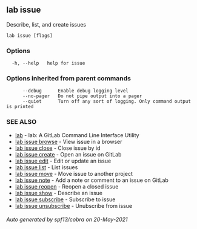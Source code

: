 ## lab issue

Describe, list, and create issues

```
lab issue [flags]
```

### Options

```
  -h, --help   help for issue
```

### Options inherited from parent commands

```
      --debug      Enable debug logging level
      --no-pager   Do not pipe output into a pager
      --quiet      Turn off any sort of logging. Only command output is printed
```

### SEE ALSO

* [lab](index.md)	 - lab: A GitLab Command Line Interface Utility
* [lab issue browse](lab_issue_browse.md)	 - View issue in a browser
* [lab issue close](lab_issue_close.md)	 - Close issue by id
* [lab issue create](lab_issue_create.md)	 - Open an issue on GitLab
* [lab issue edit](lab_issue_edit.md)	 - Edit or update an issue
* [lab issue list](lab_issue_list.md)	 - List issues
* [lab issue move](lab_issue_move.md)	 - Move issue to another project
* [lab issue note](lab_issue_note.md)	 - Add a note or comment to an issue on GitLab
* [lab issue reopen](lab_issue_reopen.md)	 - Reopen a closed issue
* [lab issue show](lab_issue_show.md)	 - Describe an issue
* [lab issue subscribe](lab_issue_subscribe.md)	 - Subscribe to issue
* [lab issue unsubscribe](lab_issue_unsubscribe.md)	 - Unubscribe from issue

###### Auto generated by spf13/cobra on 20-May-2021
